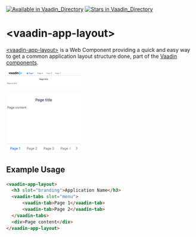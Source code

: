 [![Available in Vaadin_Directory](https://img.shields.io/vaadin-directory/v/vaadinvaadin-app-layout.svg)](https://vaadin.com/directory/component/vaadinvaadin-app-layout)
[![Stars in Vaadin_Directory](https://img.shields.io/vaadin-directory/stars/vaadinvaadin-app-layout.svg)](https://vaadin.com/directory/component/vaadinvaadin-app-layout)

# &lt;vaadin-app-layout&gt;

[&lt;vaadin-app-layout&gt;](https://vaadin.com/components/vaadin-app-layout) is a Web Component providing a quick and easy way to get a common application layout structure done, part of the [Vaadin components](https://vaadin.com/components).

[<img src="https://raw.githubusercontent.com/vaadin/vaadin-app-layout/master/screenshot.png" width="200" alt="Screenshot of vaadin-app-layout">](https://vaadin.com/components/vaadin-app-layout)

[<img src="https://raw.githubusercontent.com/vaadin/vaadin-app-layout/master/screenshot-mobile.png" width="200" alt="Screenshot of vaadin-app-layout on mobile">](https://vaadin.com/components/vaadin-app-layout)

## Example Usage

```html
<vaadin-app-layout>
  <h3 slot="branding">Application Name</h3>
  <vaadin-tabs slot="menu">
      <vaadin-tab>Page 1</vaadin-tab>
      <vaadin-tab>Page 2</vaadin-tab>
  </vaadin-tabs>
  <div>Page content</div>
</vaadin-app-layout>
```
